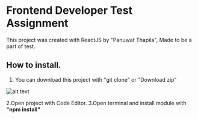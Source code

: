 # Frontend Developer Test Assignment

This project was created with ReactJS by "Panuwat Thapila", Made to be a part of test.

## How to install.
1. You can download this project with "git clone" or "Download zip"

![alt text](http://postto.me/216/4qh.png)

2.Open project with Code Editor.
3.Open terminal and install module with **"npm install"**
